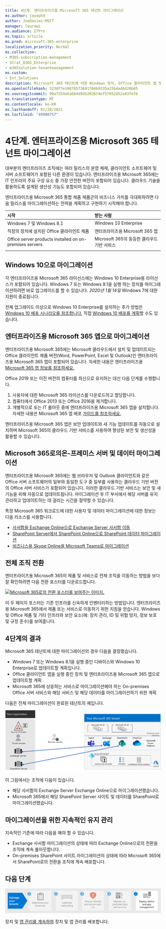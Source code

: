 ```yaml
---
title: 4단계. 엔터프라이즈용 Microsoft 365 테넌트 마이그레이션
ms.author: josephd
author: JoeDavies-MSFT
manager: laurawi
ms.audience: ITPro
ms.topic: article
ms.prod: microsoft-365-enterprise
localization_priority: Normal
ms.collection:
- M365-subscription-management
- Strat_O365_Enterprise
- m365solution-tenantmanagement
ms.custom:
- Ent_Solutions
description: Microsoft 365 테넌트에 대한 Windows 장치, Office 클라이언트 앱 및 Office 서버를 마이그레이션합니다.
ms.openlocfilehash: 3230f7e1087b573691f04b9335a15b4ad6d20b65
ms.sourcegitcommit: 99a7354e6a6b4d9d5202674ef57852d52a43fef6
ms.translationtype: MT
ms.contentlocale: ko-KR
ms.lasthandoff: 01/20/2021
ms.locfileid: "49908757"
---
```

# <a name="step-4-migration-for-your-microsoft-365-for-enterprise-tenants"></a>4단계. 엔터프라이즈용 Microsoft 365 테넌트 마이그레이션

대부분의 엔터프라이즈 조직에는 여러 릴리스의 운영 체제, 클라이언트 소프트웨어 및 서버 소프트웨어가 포함된 다른 환경이 있습니다. 엔터프라이즈용 Microsoft 365에는 IT 인프라의 주요 구성 요소 중 가장 안전한 버전이 포함되어 있습니다. 클라우드 기술을 활용하도록 설계된 생산성 기능도 포함되어 있습니다.

엔터프라이즈용 Microsoft 365 통합 제품 제품군의 비즈니스 가치를 극대화하려면 다음 릴리스를 마이그레이션하는 전략을 계획하고 구현하기 시작해야 합니다.

| 시작 | 받는 사람 |
|:-------|:-----|
| Windows 7 및 Windows 8.1 | Windows 10 Enterprise |
| 직장의 장치에 설치된 Office 클라이언트 제품 | 엔터프라이즈용 Microsoft 365 앱 |
| Office server products installed on on-premises servers | Microsoft 365의 동등한 클라우드 기반 서비스 |
|  |  |

## <a name="migrating-to-windows-10"></a>Windows 10으로 마이그레이션

각 엔터프라이즈용 Microsoft 365 라이선스에는 Windows 10 Enterprise용 라이선스가 포함되어 있습니다. Windows 7 또는 Windows 8.1을 실행 하는 장치를 마이그레이션하려면 바로 업그레이드를 할 수 있습니다. *2020년 1월 14일* Windows 7에 대한 지원이 종료됩니다. 

전체 업그레이드 이상으로 Windows 10 Enterprise를 설치하는 추가 방법은 [Windows 10 배포 시나리오를 참조합니다.](https://docs.microsoft.com/windows/deployment/windows-10-deployment-scenarios) 직접 [Windows 10 배포를 계획](https://aka.ms/planforwin10deployment)할 수도 있습니다.

## <a name="migrating-to-microsoft-365-apps-for-enterprise"></a>엔터프라이즈용 Microsoft 365 앱으로 마이그레이션

엔터프라이즈용 Microsoft 365에는 Microsoft 클라우드에서 설치 및 업데이트되는 Office 클라이언트 제품 버전(Word, PowerPoint, Excel 및 Outlook)인 엔터프라이즈용 Microsoft 365 앱이 포함되어 있습니다. 자세한 내용은 엔터프라이즈용 [Microsoft 365 앱 정보를 참조하세요.](https://docs.microsoft.com/deployoffice/about-microsoft-365-apps)

Office 2019 또는 이전 버전의 컴퓨터를 최신으로 유지하는 대신 다음 단계를 수행합니다.

1. 사용자에 대한 Microsoft 365 라이선스를 다운로드하고 할당합니다.
2. 컴퓨터에서 Office 2013 또는 Office 2016을 제거합니다.
3. 개별적으로 또는 IT 롤아웃 중에 엔터프라이즈용 Microsoft 365 앱을 설치합니다. 자세한 내용은 Microsoft 365 앱 배포 [가이드를 참조하세요.](https://docs.microsoft.com/deployoffice/deployment-guide-microsoft-365-apps)

엔터프라이즈용 Microsoft 365 앱은 보안 업데이트와 새 기능 업데이트를 자동으로 설치하며 Microsoft 365의 클라우드 기반 서비스를 사용하여 향상된 보안 및 생산성을 활용할 수 있습니다.

## <a name="migrating-on-premises-servers-and-data-to-microsoft-365"></a>Microsoft 365로의온-프레미스 서버 및 데이터 마이그레이션

엔터프라이즈용 Microsoft 365에는 웹 브라우저 및 Outlook 클라이언트와 같은 Office 서버 소프트웨어의 일부와 동일한 도구 중 일부를 사용하는 클라우드 기반 버전의 Office 서버 서비스가 포함되어 있습니다. 이러한 클라우드 기반 서비스는 보안 및 새 기능을 위해 자동으로 업데이트됩니다. 마이그레이션 후 IT 부서에서 해당 서버를 유지 관리하고 업데이트하는 데 걸리는 시간을 절약할 수 있습니다.

특정 Microsoft 365 워크로드에 대한 사용자 및 데이터 마이그레이션에 대한 정보는 다음 리소스를 사용합니다.

- [사서함을 Exchange Online으로 Exchange Server 사서함 이동](https://docs.microsoft.com/exchange/hybrid-deployment/move-mailboxes)
- [SharePoint Server에서 SharePoint Online으로 SharePoint 데이터 마이그레이션](https://docs.microsoft.com/sharepointmigration/migrate-to-sharepoint-online)
- [비즈니스용 Skype Online을 Microsoft Teams로 마이그레이션](https://docs.microsoft.com/microsoftteams/migration-interop-guidance-for-teams-with-skype)

## <a name="transition-your-entire-organization"></a>전체 조직 전환

엔터프라이즈용 Microsoft 365의 제품 및 서비스로 전체 조직을 이동하는 방법을 보다 잘 확인하려면 다음 전환 포스터를 다운로드합니다.

[![Microsoft 365로의 전환 포스터를 보여주는 이미지.](../media/microsoft-365-overview/transition-org-to-m365.png)](https://download.microsoft.com/download/2/c/7/2c7bcc04-aae3-4604-9707-1ffff66b9851/transition-org-to-m365.pdf)

이 두 페이지 포스터는 기존 인프라를 신속하게 인벤터리하는 방법입니다. 엔터프라이즈용 Microsoft 365에서 제품 또는 서비스로 이동하기 위한 지침을 얻습니다. Windows 및 Office 제품 및 기타 인프라와 보안 요소(예: 장치 관리, ID 및 위협 방지, 정보 보호 및 규정 준수)를 보여줍니다.

## <a name="results-of-step-4"></a>4단계의 결과

Microsoft 365 테넌트에 대한 마이그레이션의 경우 다음을 결정했습니다.

- Windows 7 또는 Windows 8.1을 실행 중인 디바이스와 Windows 10 Enterprise로 업데이트할 계획입니다.
- Office 클라이언트 앱을 실행 중인 장치 및 엔터프라이즈용 Microsoft 365 앱으로 업데이트할 계획
- Microsoft 365에 상응하는 서비스로 마이그레이션해야 하는 On-premises Office 서버 서비스와 해당 서비스 및 해당 데이터를 마이그레이션하기 위한 계획

다음은 전체 마이그레이션이 완료된 테넌트의 예입니다.

![전체 마이그레이션이 완료된 테넌트의 예](../media/tenant-management-overview/tenant-management-tenant-build-step4.png)

이 그림에서는 조직에 다음이 있습니다.

- 해당 사서함의 Exchange Server Exchange Online으로 마이그레이션했습니다.
- Microsoft 365에서 해당 SharePoint Server 사이트 및 데이터를 SharePoint로 마이그레이션했습니다.

## <a name="ongoing-maintenance-for-migration"></a>마이그레이션을 위한 지속적인 유지 관리

지속적인 기준에 따라 다음을 해야 할 수 있습니다.

- Exchange 사서함 마이그레이션의 상태에 따라 Exchange Online으로의 전환을 조직에 계속 롤아웃합니다.
- On-premises SharePoint 사이트 마이그레이션의 상태에 따라 Microsoft 365에서 SharePoint로의 전환을 조직에 계속 배포합니다.

## <a name="next-step"></a>다음 단계

[![5단계. 장치 및 앱 관리 배포](../media/tenant-management-overview/tenant-management-step-grid-device-mgmt.png)](tenant-management-device-management.md)

장치 및 [앱 관리를 계속하여](tenant-management-device-management.md) 장치 및 앱 관리를 배포합니다.
